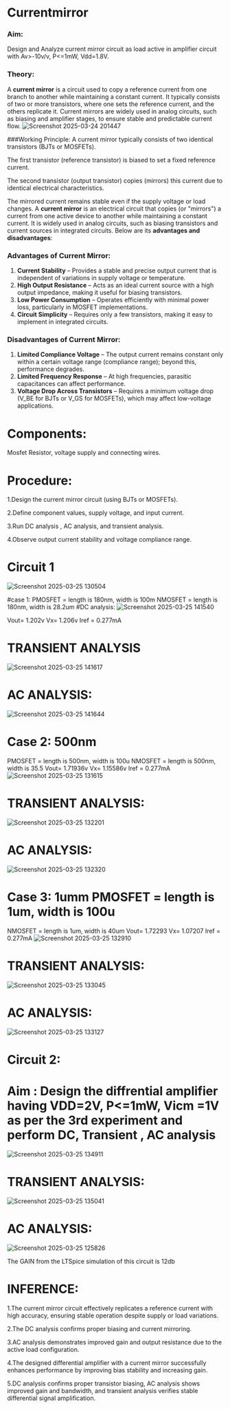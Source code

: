 # Currentmirror
### Aim:
Design and Analyze current mirror circuit as load active in amplifier circuit with Av>-10v/v, P<=1mW, Vdd=1.8V.
### Theory:
A **current mirror** is a circuit used to copy  a reference current from one branch to another while maintaining a constant current. It typically consists of two or more transistors, where one sets the reference current, and the others replicate it. Current mirrors are widely used in analog circuits, such as biasing and amplifier stages, to ensure stable and predictable current flow.
![Screenshot 2025-03-24 201447](https://github.com/user-attachments/assets/f8149444-e3f1-4a96-b72e-52ffd916376f)


###Working Principle:
A current mirror typically consists of two identical transistors (BJTs or MOSFETs).

The first transistor (reference transistor) is biased to set a fixed reference current.

The second transistor (output transistor) copies (mirrors) this current due to identical electrical characteristics.

The mirrored current remains stable even if the supply voltage or load changes.
A **current mirror** is an electrical circuit that copies (or "mirrors") a current from one active device to another while maintaining a constant current. It is widely used in analog circuits, such as biasing transistors and current sources in integrated circuits. Below are its **advantages and disadvantages**:

### **Advantages of Current Mirror:**
1. **Current Stability** – Provides a stable and precise output current that is independent of variations in supply voltage or temperature.
2. **High Output Resistance** – Acts as an ideal current source with a high output impedance, making it useful for biasing transistors.
3. **Low Power Consumption** – Operates efficiently with minimal power loss, particularly in MOSFET implementations.
4. **Circuit Simplicity** – Requires only a few transistors, making it easy to implement in integrated circuits.

### **Disadvantages of Current Mirror:**
1. **Limited Compliance Voltage** – The output current remains constant only within a certain voltage range (compliance range); beyond this, performance degrades.
2. **Limited Frequency Response** – At high frequencies, parasitic capacitances can affect performance.
3. **Voltage Drop Across Transistors** – Requires a minimum voltage drop (V_BE for BJTs or V_GS for MOSFETs), which may affect low-voltage applications.

# Components: 
Mosfet Resistor, voltage supply and connecting wires.

# Procedure:
1.Design the current mirror circuit (using BJTs or MOSFETs).

2.Define component values, supply voltage, and input current.

3.Run DC analysis , AC analysis, and transient analysis.

4.Observe output current stability and voltage compliance range.

# Circuit 1
![Screenshot 2025-03-25 130504](https://github.com/user-attachments/assets/64f4b10a-84cd-410a-bc95-f81170750b52)

 #case 1:
 PMOSFET = length is 180nm, width is 100m
NMOSFET = length is 180nm, width is 28.2um
#DC analysis:
![Screenshot 2025-03-25 141540](https://github.com/user-attachments/assets/cacdc4c3-acbc-4681-a800-123a76cd9f01)

Vout= 1.202v
Vx= 1.206v
Iref = 0.277mA
# TRANSIENT ANALYSIS
![Screenshot 2025-03-25 141617](https://github.com/user-attachments/assets/d455f4f8-4696-47f2-a402-89b966a70e45)


# AC ANALYSIS:
![Screenshot 2025-03-25 141644](https://github.com/user-attachments/assets/0bdc3491-0465-4353-bad9-05ccdb821121)


# Case 2: 500nm

PMOSFET = length is 500nm, width is 100u
NMOSFET = length is 500nm, width is 35.5
Vout= 1.71936v
Vx= 1.15586v
Iref = 0.277mA
![Screenshot 2025-03-25 131615](https://github.com/user-attachments/assets/358ff88d-39ad-4b22-8a18-146eb90545ea)

# TRANSIENT ANALYSIS:
![Screenshot 2025-03-25 132201](https://github.com/user-attachments/assets/df3b6bc9-ce42-4847-b633-200abcb5c7ef)

#  AC ANALYSIS:
![Screenshot 2025-03-25 132320](https://github.com/user-attachments/assets/d8b30127-6357-42b6-a884-3d6cd6370ad7)


# Case 3: 1umm PMOSFET = length is 1um, width is 100u
NMOSFET = length is 1um, width is 40um
Vout= 1.72293
Vx= 1.07207
Iref = 0.277mA
![Screenshot 2025-03-25 132910](https://github.com/user-attachments/assets/a5a7cb55-9554-48bc-b2a1-e025d3ee41f9)

# TRANSIENT ANALYSIS:
![Screenshot 2025-03-25 133045](https://github.com/user-attachments/assets/4d2537a2-d4cc-4e20-a6fc-e322a6b373b2)

#  AC ANALYSIS:
![Screenshot 2025-03-25 133127](https://github.com/user-attachments/assets/9c024b7d-8405-49e1-92d8-bf825de69161)

# Circuit 2:
# Aim : Design the diffrential amplifier having VDD=2V, P<=1mW, Vicm =1V as per the 3rd experiment and perform DC, Transient , AC analysis
![Screenshot 2025-03-25 134911](https://github.com/user-attachments/assets/38dd2abb-c4ce-4d4b-b4fe-24f15834421e)


# TRANSIENT ANALYSIS:
![Screenshot 2025-03-25 135041](https://github.com/user-attachments/assets/8bfd593c-811a-4972-a471-78130fe0f767)

#  AC ANALYSIS:
![Screenshot 2025-03-25 125826](https://github.com/user-attachments/assets/06da16e9-e2bd-49fb-ba65-b5661351e680)

The GAIN from the LTSpice simulation of this circuit is 12db

# INFERENCE:

1.The current mirror circuit effectively replicates a reference current with high accuracy, ensuring stable operation despite supply or load variations.

2.The DC analysis confirms proper biasing and current mirroring.

3.AC analysis demonstrates improved gain and output resistance due to the active load configuration. 

4.The designed differential amplifier with a current mirror successfully enhances performance by improving bias stability and increasing gain.

5.DC analysis confirms proper transistor biasing, AC analysis shows improved gain and bandwidth, and transient analysis verifies stable differential signal amplification.




